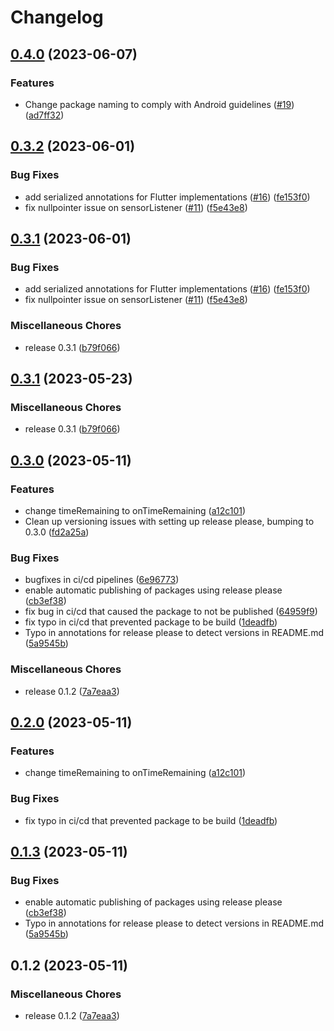 # Changelog

## [0.4.0](https://github.com/fibricheck/android-camera-sdk/compare/v0.3.2...v0.4.0) (2023-06-07)


### Features

* Change package naming to comply with Android guidelines ([#19](https://github.com/fibricheck/android-camera-sdk/issues/19)) ([ad7ff32](https://github.com/fibricheck/android-camera-sdk/commit/ad7ff3240177680f064143a6a8e9fcab90cb448d))

## [0.3.2](https://github.com/fibricheck/android-camera-sdk/compare/v0.3.1...v0.3.2) (2023-06-01)


### Bug Fixes

* add serialized annotations for Flutter implementations ([#16](https://github.com/fibricheck/android-camera-sdk/issues/16)) ([fe153f0](https://github.com/fibricheck/android-camera-sdk/commit/fe153f07002e79a8d09f0bc4d96387bd22825028))
* fix nullpointer issue on sensorListener ([#11](https://github.com/fibricheck/android-camera-sdk/issues/11)) ([f5e43e8](https://github.com/fibricheck/android-camera-sdk/commit/f5e43e8b24887eb0f279c3fd2e5dcb2118be6946))

## [0.3.1](https://github.com/fibricheck/android-camera-sdk/compare/v0.3.0...v0.3.1) (2023-06-01)


### Bug Fixes

* add serialized annotations for Flutter implementations ([#16](https://github.com/fibricheck/android-camera-sdk/issues/16)) ([fe153f0](https://github.com/fibricheck/android-camera-sdk/commit/fe153f07002e79a8d09f0bc4d96387bd22825028))
* fix nullpointer issue on sensorListener ([#11](https://github.com/fibricheck/android-camera-sdk/issues/11)) ([f5e43e8](https://github.com/fibricheck/android-camera-sdk/commit/f5e43e8b24887eb0f279c3fd2e5dcb2118be6946))


### Miscellaneous Chores

* release 0.3.1 ([b79f066](https://github.com/fibricheck/android-camera-sdk/commit/b79f066f4c1fd302232f139bcf8928ac62e4995a))

## [0.3.1](https://github.com/fibricheck/android-camera-sdk/compare/v0.3.0...v0.3.1) (2023-05-23)


### Miscellaneous Chores

* release 0.3.1 ([b79f066](https://github.com/fibricheck/android-camera-sdk/commit/b79f066f4c1fd302232f139bcf8928ac62e4995a))

## [0.3.0](https://github.com/fibricheck/android-camera-sdk/compare/v0.2.1...v0.3.0) (2023-05-11)


### Features

* change timeRemaining to onTimeRemaining ([a12c101](https://github.com/fibricheck/android-camera-sdk/commit/a12c101c0476ab34ce6202059d3841466e1dc6c7))
* Clean up versioning issues with setting up release please, bumping to 0.3.0 ([fd2a25a](https://github.com/fibricheck/android-camera-sdk/commit/fd2a25a18b286a546050184929f5a1b4e7d243bc))


### Bug Fixes

* bugfixes in ci/cd pipelines ([6e96773](https://github.com/fibricheck/android-camera-sdk/commit/6e96773e6573331781337cf4191a3b62f8e2aba9))
* enable automatic publishing of packages using release please ([cb3ef38](https://github.com/fibricheck/android-camera-sdk/commit/cb3ef38b77414aa7f977192e33f90ca91b126ccb))
* fix bug in ci/cd that caused the package to not be published ([64959f9](https://github.com/fibricheck/android-camera-sdk/commit/64959f91373336633f7d994e0f6a953350d47c46))
* fix typo in ci/cd that prevented package to be build ([1deadfb](https://github.com/fibricheck/android-camera-sdk/commit/1deadfb01da4854fd2d959299f208211465d304d))
* Typo in annotations for release please to detect versions in README.md ([5a9545b](https://github.com/fibricheck/android-camera-sdk/commit/5a9545bed0826589ee90c5baa782e26eba7bf8b6))


### Miscellaneous Chores

* release 0.1.2 ([7a7eaa3](https://github.com/fibricheck/android-camera-sdk/commit/7a7eaa3ebc08d01c3825d9ec81fe0f4952fbba2b))

## [0.2.0](https://github.com/fibricheck/android-camera-sdk/compare/v0.1.3...v0.2.0) (2023-05-11)


### Features

* change timeRemaining to onTimeRemaining ([a12c101](https://github.com/fibricheck/android-camera-sdk/commit/a12c101c0476ab34ce6202059d3841466e1dc6c7))


### Bug Fixes

* fix typo in ci/cd that prevented package to be build ([1deadfb](https://github.com/fibricheck/android-camera-sdk/commit/1deadfb01da4854fd2d959299f208211465d304d))

## [0.1.3](https://github.com/fibricheck/android-camera-sdk/compare/v0.1.2...v0.1.3) (2023-05-11)


### Bug Fixes

* enable automatic publishing of packages using release please ([cb3ef38](https://github.com/fibricheck/android-camera-sdk/commit/cb3ef38b77414aa7f977192e33f90ca91b126ccb))
* Typo in annotations for release please to detect versions in README.md ([5a9545b](https://github.com/fibricheck/android-camera-sdk/commit/5a9545bed0826589ee90c5baa782e26eba7bf8b6))

## 0.1.2 (2023-05-11)


### Miscellaneous Chores

* release 0.1.2 ([7a7eaa3](https://github.com/fibricheck/android-camera-sdk/commit/7a7eaa3ebc08d01c3825d9ec81fe0f4952fbba2b))
